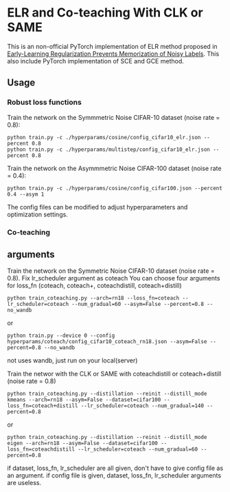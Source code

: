 # ELR and Co-teaching With CLK or SAME
This is an non-official PyTorch implementation of ELR method proposed in [Early-Learning Regularization Prevents Memorization of Noisy Labels]().
This also include PyTorch implementation of SCE and GCE method.

## Usage
### Robust loss functions
Train the network on the Symmmetric Noise CIFAR-10 dataset (noise rate = 0.8):

```
python train.py -c ./hyperparams/cosine/config_cifar10_elr.json --percent 0.8
python train.py -c ./hyperparams/multistep/config_cifar10_elr.json --percent 0.8
```

Train the network on the Asymmmetric Noise CIFAR-100 dataset (noise rate = 0.4):

```
python train.py -c ./hyperparams/cosine/config_cifar100.json --percent 0.4 --asym 1
```

The config files can be modified to adjust hyperparameters and optimization settings. 

### Co-teaching


## arguments
Train the network on the Symmetric Noise CIFAR-10 dataset (noise rate = 0.8). Fix lr_scheduler argument as coteach
You can choose four arguments for loss_fn (coteach, coteach+, coteachdistill, coteach+distill)
```
python train_coteaching.py --arch=rn18 --loss_fn=coteach --lr_scheduler=coteach --num_gradual=60 --asym=False --percent=0.8 --no_wandb
```
or
```
python train.py --device 0 --config hyperparams/coteach/config_cifar10_coteach_rn18.json --asym=False --percent=0.8 --no_wandb
```
not uses wandb, just run on your local(server)

Train the networ with the CLK or SAME with coteachdistill or coteach+distill (noise rate = 0.8)
```
python train_coteaching.py --distillation --reinit --distill_mode kmeans --arch=rn18 --asym=False --dataset=cifar100 --loss_fn=coteach+distill --lr_scheduler=coteach --num_gradual=140 --percent=0.8 
```
or
```
python train_coteaching.py --distillation --reinit --distill_mode eigen --arch=rn18 --asym=False --dataset=cifar100 --loss_fn=coteachdistill --lr_scheduler=coteach --num_gradual=60 --percent=0.8 
```
if dataset, loss_fn, lr_scheduler are all given, don't have to give config file as an argument.
if config file is given, dataset, loss_fn, lr_scheduler arguments are useless.

